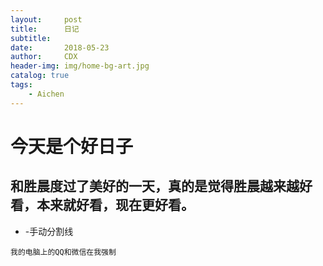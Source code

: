 ```yaml
---
layout:     post
title:      日记
subtitle:   
date:       2018-05-23
author:     CDX
header-img: img/home-bg-art.jpg
catalog: true
tags:
    - Aichen
---
```

# 今天是个好日子
## 和胜晨度过了美好的一天，真的是觉得胜晨越来越好看，本来就好看，现在更好看。
- -手动分割线
```
我的电脑上的QQ和微信在我强制
```
